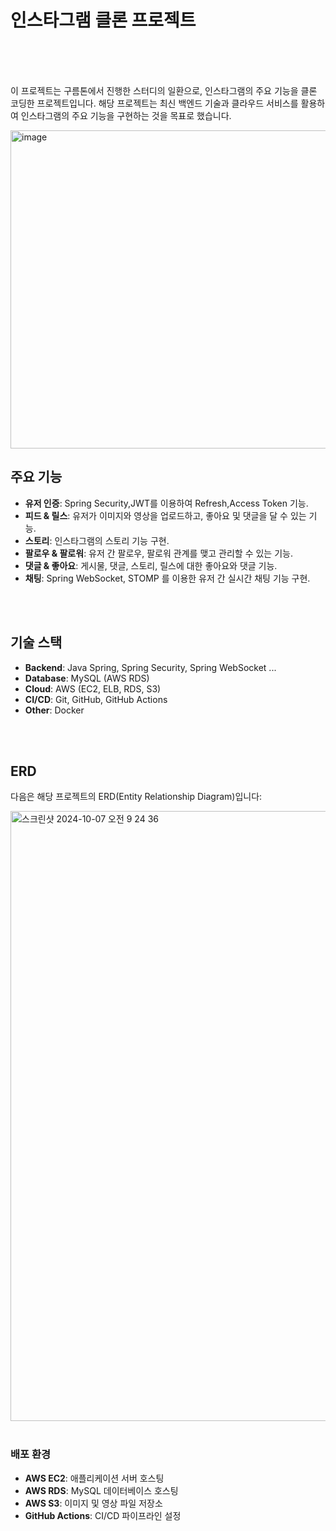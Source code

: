 <h1>인스타그램 클론 프로젝트</h1>

<br>
<br>
<br>

<p>이 프로젝트는 구름톤에서 진행한 스터디의 일환으로, 인스타그램의 주요 기능을 클론 코딩한 프로젝트입니다. 해당 프로젝트는 최신 백엔드 기술과 클라우드 서비스를 활용하여 인스타그램의 주요 기능을 구현하는 것을 목표로 했습니다.</p>



<img width="509" alt="image" src="https://github.com/user-attachments/assets/a03c3749-150a-40dc-9ed0-c9b7fea58957">




<h2>주요 기능</h2>
<ul>
<li><strong>유저 인증</strong>: Spring Security,JWT를 이용하여 Refresh,Access Token 기능.</li>
<li><strong>피드 & 릴스</strong>: 유저가 이미지와 영상을 업로드하고, 좋아요 및 댓글을 달 수 있는 기능.</li>
<li><strong>스토리</strong>: 인스타그램의 스토리 기능 구현.</li>
<li><strong>팔로우 & 팔로워</strong>: 유저 간 팔로우, 팔로워 관계를 맺고 관리할 수 있는 기능.</li>
<li><strong>댓글 & 좋아요</strong>: 게시물, 댓글, 스토리, 릴스에 대한 좋아요와 댓글 기능.</li>
<li><strong>채팅</strong>: Spring WebSocket, STOMP 를 이용한 유저 간 실시간 채팅 기능 구현.</li>
</ul>
<br>
<br>


<h2>기술 스택</h2>
<ul>
<li><strong>Backend</strong>: Java Spring, Spring Security, Spring WebSocket ...</li>
<li><strong>Database</strong>: MySQL (AWS RDS)</li>
<li><strong>Cloud</strong>: AWS (EC2, ELB, RDS, S3)</li>
<li><strong>CI/CD</strong>: Git, GitHub, GitHub Actions</li>
<li><strong>Other</strong>: Docker</li>
</ul>
<br>
<br>

<h2>ERD</h2>
<p>다음은 해당 프로젝트의 ERD(Entity Relationship Diagram)입니다:</p>
<img width="976" alt="스크린샷 2024-10-07 오전 9 24 36" src="https://github.com/user-attachments/assets/25f40147-d6da-49a4-8097-682ded279f96">
<br>
<br>

<h3>배포 환경</h3>
<ul>
<li><strong>AWS EC2</strong>: 애플리케이션 서버 호스팅</li>
<li><strong>AWS RDS</strong>: MySQL 데이터베이스 호스팅</li>
<li><strong>AWS S3</strong>: 이미지 및 영상 파일 저장소</li>
<li><strong>GitHub Actions</strong>: CI/CD 파이프라인 설정</li>
</ul>